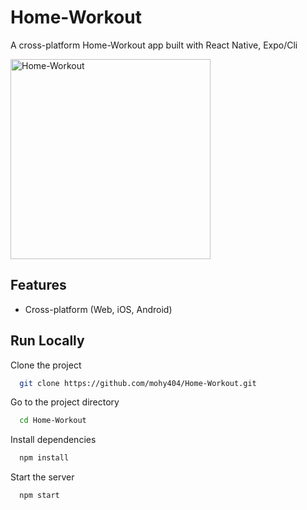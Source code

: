 # Home-Workout

A cross-platform Home-Workout app built with React Native, Expo/Cli



<img src="https://post.healthline.com/wp-content/uploads/2020/06/400x400_How_to_do_Zac_Efrons_Baywatch_Workout_Dumbbell_Lateral_Raise.gif" alt="Home-Workout" width="320px"/>

## Features

- Cross-platform (Web, iOS, Android)


## Run Locally

Clone the project

```bash
  git clone https://github.com/mohy404/Home-Workout.git
```

Go to the project directory

```bash
  cd Home-Workout
```

Install dependencies

```bash
  npm install
```

Start the server

```bash
  npm start
```
